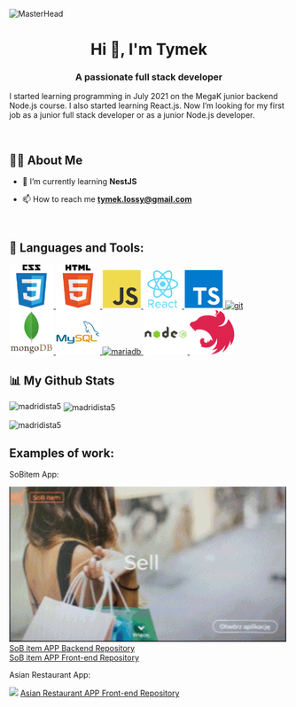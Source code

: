 ![MasterHead](https://lfsolutions.net/wp-content/uploads/2021/12/Full-Stack-Development-Featured-Image-LevelFive-Solutions.gif)
<h1 align="center">Hi 👋, I'm Tymek</h1>
<h3 align="center">A passionate full stack developer</h3>
<img src="https://c.tenor.com/2uyENRmiUt0AAAAC/coding.gif" alt="" align="right">
<p>I started learning programming in July 2021 on the MegaK junior backend Node.js course. I also started learning React.js. Now I’m looking for my first job as a junior full stack developer or as a junior Node.js developer.</p>

<br>

## 🙋‍♂️ About Me
- 🌱 I’m currently learning **NestJS**

- 📫 How to reach me **tymek.lossy@gmail.com**
<br>
<p align="left">
</p>

## 🚀 Languages and Tools:
<p align="left"> 


<a href="https://www.w3schools.com/css/" target="_blank" rel="noreferrer"> <img src="https://raw.githubusercontent.com/devicons/devicon/master/icons/css3/css3-original-wordmark.svg" alt="css3" width="80" height="80"/> </a> 
<a href="https://www.w3.org/html/" target="_blank" rel="noreferrer"> <img src="https://raw.githubusercontent.com/devicons/devicon/master/icons/html5/html5-original-wordmark.svg" alt="html5" width="80" height="80"/> </a>
<a href="https://developer.mozilla.org/en-US/docs/Web/JavaScript" target="_blank" rel="noreferrer"> <img src="https://raw.githubusercontent.com/devicons/devicon/master/icons/javascript/javascript-original.svg" alt="javascript" width="70" height="70"/> </a>
<a href="https://reactjs.org/" target="_blank" rel="noreferrer"> <img src="https://raw.githubusercontent.com/devicons/devicon/master/icons/react/react-original-wordmark.svg" alt="react" width="70" height="70"/> </a> 
<a href="https://www.typescriptlang.org/" target="_blank" rel="noreferrer"> <img src="https://raw.githubusercontent.com/devicons/devicon/master/icons/typescript/typescript-original.svg" alt="typescript" width="70" height="70"/> </a> 
<a href="https://git-scm.com/" target="_blank" rel="noreferrer"> <img src="https://www.vectorlogo.zone/logos/git-scm/git-scm-icon.svg" alt="git" width="70" height="70"/> </a>
<a href="https://www.mongodb.com/" target="_blank" rel="noreferrer"> <img src="https://raw.githubusercontent.com/devicons/devicon/master/icons/mongodb/mongodb-original-wordmark.svg" alt="mongodb" width="80" height="80"/> </a> 
<a href="https://www.mysql.com/" target="_blank" rel="noreferrer"> <img src="https://raw.githubusercontent.com/devicons/devicon/master/icons/mysql/mysql-original-wordmark.svg" alt="mysql" width="80" height="80"/> </a>
<a href="https://mariadb.org/" target="_blank" rel="noreferrer"> <img src="https://www.vectorlogo.zone/logos/mariadb/mariadb-icon.svg" alt="mariadb" width="80" height="80"/> </a> 
<a href="https://nodejs.org" target="_blank" rel="noreferrer"> <img src="https://raw.githubusercontent.com/devicons/devicon/master/icons/nodejs/nodejs-original-wordmark.svg" alt="nodejs" width="80" height="80"/> </a> 
<a href="https://nestjs.com/" target="_blank" rel="noreferrer"> <img src="https://raw.githubusercontent.com/devicons/devicon/master/icons/nestjs/nestjs-plain.svg" alt="nestjs" width="80" height="80"/> </a> 
</p>

## 📊 My Github Stats
<p><img align="left" src="https://github-readme-stats.vercel.app/api/top-langs?username=madridista5&show_icons=true&bg_color=ffffff&locale=en&layout=compact" alt="madridista5" /></p>

<p>&nbsp;<img align="center" src="https://github-readme-stats.vercel.app/api?username=madridista5&show_icons=true&locale=en" alt="madridista5" /></p>

<p><img align="center" src="https://github-readme-streak-stats.herokuapp.com/?user=madridista5&" alt="madridista5" /></p>

## Examples of work:
<p>SoBitem App:</p>
<a href="https://sobitem.tlossy.networkmanager.pl" target="_blank"><img src="https://raw.githubusercontent.com/madridista5/madridista5/main/1_0_GIF_0.GIF" width="500"/></a>
<br>
<a href="https://github.com/madridista5/sobitem_back" target="_blank">SoB item APP Backend Repository</a>
<br>
<a href="https://github.com/madridista5/sobitem_front" target="_blank">SoB item APP Front-end Repository</a>

<p></p>
<p></p>
<p></p>
<p>Asian Restaurant App:</p>
<img src="https://github.com/madridista5/madridista5/blob/main/asian_food.gif" width="500"/>
<a href="https://github.com/madridista5/Asian_Restaurant_front" target="_blank">Asian Restaurant APP Front-end Repository</a>
